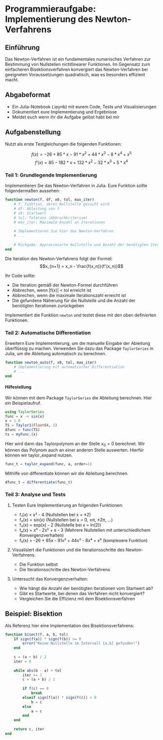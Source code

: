 # Programmieraufgabe: Implementierung des Newton-Verfahrens

## Einführung
Das Newton-Verfahren ist ein fundamentales numerisches Verfahren zur Bestimmung von Nullstellen nichtlinearer Funktionen. Im Gegensatz zum einfacheren Bisektionsverfahren konvergiert das Newton-Verfahren bei geeigneten Voraussetzungen quadratisch, was es besonders effizient macht.

## Abgabeformat
- Ein Julia-Notebook (.ipynb) mit eurem Code, Tests und Visualisierungen
- Dokumentiert eure Implementierung und Ergebnisse
- Meldet euch wenn ihr die Aufgabe gelöst habt bei mir 

## Aufgabenstellung

Nutzt als erste Testgleichungen die folgenden Funktionen:

$$f(x) = -26 + 85 * x - 91 * x^2 + 44 * x^3 - 8 * x^4 + x^5$$
$$f'(x) = 85 - 182 * x + 132 * x^2 - 32 * x^3 + 5 * x^4$$

### Teil 1: Grundlegende Implementierung
Implementieren Sie das Newton-Verfahren in Julia. Eure Funktion sollte folgendermaßen aussehen:

```julia
function newton(f, df, x0, tol, max_iter)
    # f: Funktion, deren Nullstelle gesucht wird
    # df: Ableitung von f
    # x0: Startwert
    # tol: Toleranz (Abbruchkriterium)
    # max_iter: Maximale Anzahl an Iterationen
    
    # Implementieren Sie hier das Newton-Verfahren
    # ...
    
    # Rückgabe: Approximierte Nullstelle und Anzahl der benötigten Iterationen
end
```

Die Iteration des Newton-Verfahrens folgt der Formel:
$$x_{n+1} = x_n - \frac{f(x_n)}{f'(x_n)}$$

Ihr Code sollte:
- Die Iteration gemäß der Newton-Formel durchführen
- Abbrechen, wenn |f(x)| < tol erreicht ist
- Abbrechen, wenn die maximale Iterationszahl erreicht ist
- Die gefundene Näherung für die Nullstelle und die Anzahl der benötigten Iterationen zurückgeben

Implementiert die Funktion `newton` und testet diese mit den oben definierten Funktionen.

### Teil 2: Automatische Differentiation 
Erweitern Eure Implementierung, um die manuelle Eingabe der Ableitung überflüssig zu machen. Verwenden Sie dazu das Package `TaylorSeries` in Julia, um die Ableitung automatisch zu berechnen.

```julia
function newton_auto(f, x0, tol, max_iter)
    # Implementierung mit automatischer Differentiation
    # ...
end
```

#### Hilfestellung

Wir können mit dem Package `TaylorSeries` die Ableitung berechnen. Hier ein Beispielaufruf. 
````julia
using TaylorSeries
func = x -> sin(x)
x = 1.0
TS = Taylor1(Float64, 1)
dfunc = func(TS)
ts = myFunc.(x)
````
Hier wird dann das Taylorpolynom an der Stelle $x_0=0$ berechnet. Wir können das Polynom auch an einer anderen Stelle auswerten. Hierfür können wir taylor_expand nutzen. 

````julia
func_t = taylor_expand(func, a, order=1)
````

Mithilfe von differentiate können wir die Ableitung berechnen. 

````julia
dfunc_t = differentiate(func_t)
````

### Teil 3: Analyse und Tests

1. Testen Eure Implementierung an folgenden Funktionen:
   - f₁(x) = x² - 4            (Nullstellen bei x = ±2)
   - f₂(x) = sin(x)            (Nullstellen bei x = 0, ±π, ±2π, ...)
   - f₃(x) = exp(x) - 2        (Nullstelle bei x = ln(2))
   - f₄(x) = x³ - 2x² + x - 3  (Mehrere Nullstellen mit unterschiedlichem Konvergenzverhalten)
   - f₅(x) = -26 + 85x - 91x² + 44x³ - 8x⁴ + x⁵ (komplexere Funktion)

2. Visualisiert die Funktionen und die Iterationsschritte des Newton-Verfahrens.
   - Die Funktion selbst
   - Die Iterationsschritte des Newton-Verfahrens

3. Untersucht das Konvergenzverhalten:
   - Wie hängt die Anzahl der benötigten Iterationen vom Startwert ab?
   - Gibt es Startwerte, bei denen das Verfahren nicht konvergiert?
   - Vergleichen Sie die Effizienz mit dem Bisektionsverfahren

## Beispiel: Bisektion
Als Referenz hier eine Implementation des Bisektionsverfahrens:

```julia
function bisect(f, a, b, tol)
    if sign(f(a)) * sign(f(b)) >= 0
        error("Keine Nullstelle im Intervall [a,b] gefunden!")
    end
    
    c = (a + b) / 2
    iter = 0
    
    while abs(b - a) > tol
        iter += 1
        c = (a + b) / 2
        
        if f(c) == 0
            break
        elseif sign(f(a)) * sign(f(c)) < 0
            b = c
        else
            a = c
        end
    end
    
    return c, iter
end
```
